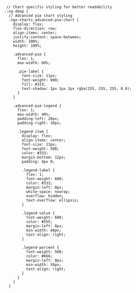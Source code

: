     // Chart specific styling for better readability
    ::ng-deep {
      // Advanced pie chart styling
      .ngx-charts-advanced-pie-chart {
        display: flex;
        flex-direction: row;
        align-items: center;
        justify-content: space-between;
        width: 100%;
        height: 100%;
        
        .advanced-pie {
          flex: 1;
          max-width: 60%;
          
          .pie-label {
            font-size: 11px;
            font-weight: 600;
            fill: #333;
            text-shadow: 1px 1px 2px rgba(255, 255, 255, 0.8);
          }
        }
        
        .advanced-pie-legend {
          flex: 1;
          max-width: 40%;
          padding-left: 20px;
          padding-right: 10px;
          
          .legend-item {
            display: flex;
            align-items: center;
            font-size: 13px;
            font-weight: 500;
            color: #333;
            margin-bottom: 12px;
            padding: 4px 0;
            
            .legend-label {
              flex: 1;
              font-weight: 600;
              color: #333;
              margin-left: 8px;
              white-space: nowrap;
              overflow: hidden;
              text-overflow: ellipsis;
            }
            
            .legend-value {
              font-weight: 600;
              color: #555;
              margin-left: 8px;
              min-width: 40px;
              text-align: right;
            }
            
            .legend-percent {
              font-weight: 500;
              color: #666;
              margin-left: 8px;
              min-width: 50px;
              text-align: right;
            }
          }
        }
      }
